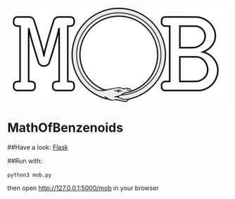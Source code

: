 ![MOB](static/images/mob_logo.png "")
# MathOfBenzenoids
##Have a look: [Flask](http://flask.pocoo.org/docs/0.12/quickstart/#a-minimal-application)

##Run with: 

```python3 mob.py```

then open http://127.0.0.1:5000/mob in your browser	
